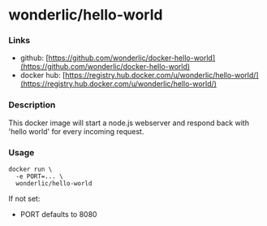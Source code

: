 # wonderlic/hello-world

### Links

* github: [https://github.com/wonderlic/docker-hello-world](https://github.com/wonderlic/docker-hello-world)
* docker hub: [https://registry.hub.docker.com/u/wonderlic/hello-world/](https://registry.hub.docker.com/u/wonderlic/hello-world/)

### Description

This docker image will start a node.js webserver and respond back with 'hello world' for every incoming request.

### Usage

```
docker run \
  -e PORT=... \
  wonderlic/hello-world
```

If not set:
*  PORT defaults to 8080

